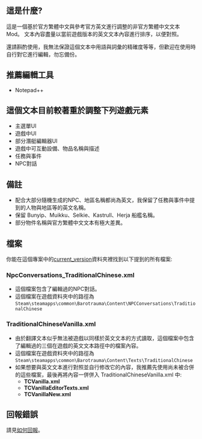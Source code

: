 ## 這是什麼?
這是一個基於官方繁體中文與參考官方英文進行調整的非官方繁體中文文本Mod。
文本內容盡量以當前遊戲版本的英文文本內容進行排序，以便對照。

還請斟酌使用，我無法保證這個文本中用語與詞彙的精確度等等，但歡迎在使用時自行對它進行編輯，勿忘備份。

## 推薦編輯工具
- Notepad++

## 這個文本目前較著重於調整下列遊戲元素
- 主選單UI
- 遊戲中UI
- 部分潛艇編輯器UI
- 遊戲中可互動設備、物品名稱與描述
- 任務與事件
- NPC對話

## 備註
- 配合大部分隨機生成的NPC、地區名稱都尚為英文，我保留了任務與事件中提到的人物與地區等的英文名稱。
- 保留 Bunyip、Muikku、Selkie、Kastrull、Herja 船艦名稱。
- 部分物件名稱與官方繁體中文文本有極大差異。

## 檔案
你能在這個專案中的[current_version](./current_version)資料夾裡找到以下提到的所有檔案:

### NpcConversations_TraditionalChinese.xml
- 這個檔案包含了編輯過的NPC對話。
- 這個檔案在遊戲資料夾中的路徑為```Steam\steamapps\common\Barotrauma\Content\NPCConversations\TraditionalChinese```

### TraditionalChineseVanilla.xml
- 由於翻譯文本似乎無法被遊戲以同樣於英文文本的方式讀取，這個檔案中包含了編輯過的三個在遊戲的英文文本路徑中的檔案內容。
- 這個檔案在遊戲資料夾中的路徑為```Steam\steamapps\common\Barotrauma\Content\Texts\TraditionalChinese```
- 如果想要與英文文本進行對照並自行修改它的內容，我推薦先使用尚未被合併的這些檔案，最後再將內容一併併入 TraditionalChineseVanilla.xml 中:
  - **TCVanilla.xml**
  - **TCVanillaEditorTexts.xml**
  - **TCVanillaNew.xml**
## 回報錯誤
請見[如何回報](./ISSUES.md)。
